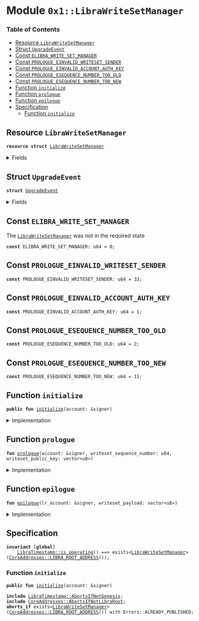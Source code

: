 
<a name="0x1_LibraWriteSetManager"></a>

# Module `0x1::LibraWriteSetManager`

### Table of Contents

-  [Resource `LibraWriteSetManager`](#0x1_LibraWriteSetManager_LibraWriteSetManager)
-  [Struct `UpgradeEvent`](#0x1_LibraWriteSetManager_UpgradeEvent)
-  [Const `ELIBRA_WRITE_SET_MANAGER`](#0x1_LibraWriteSetManager_ELIBRA_WRITE_SET_MANAGER)
-  [Const `PROLOGUE_EINVALID_WRITESET_SENDER`](#0x1_LibraWriteSetManager_PROLOGUE_EINVALID_WRITESET_SENDER)
-  [Const `PROLOGUE_EINVALID_ACCOUNT_AUTH_KEY`](#0x1_LibraWriteSetManager_PROLOGUE_EINVALID_ACCOUNT_AUTH_KEY)
-  [Const `PROLOGUE_ESEQUENCE_NUMBER_TOO_OLD`](#0x1_LibraWriteSetManager_PROLOGUE_ESEQUENCE_NUMBER_TOO_OLD)
-  [Const `PROLOGUE_ESEQUENCE_NUMBER_TOO_NEW`](#0x1_LibraWriteSetManager_PROLOGUE_ESEQUENCE_NUMBER_TOO_NEW)
-  [Function `initialize`](#0x1_LibraWriteSetManager_initialize)
-  [Function `prologue`](#0x1_LibraWriteSetManager_prologue)
-  [Function `epilogue`](#0x1_LibraWriteSetManager_epilogue)
-  [Specification](#0x1_LibraWriteSetManager_Specification)
    -  [Function `initialize`](#0x1_LibraWriteSetManager_Specification_initialize)



<a name="0x1_LibraWriteSetManager_LibraWriteSetManager"></a>

## Resource `LibraWriteSetManager`



<pre><code><b>resource</b> <b>struct</b> <a href="#0x1_LibraWriteSetManager">LibraWriteSetManager</a>
</code></pre>



<details>
<summary>Fields</summary>


<dl>
<dt>

<code>upgrade_events: <a href="Event.md#0x1_Event_EventHandle">Event::EventHandle</a>&lt;<a href="#0x1_LibraWriteSetManager_UpgradeEvent">LibraWriteSetManager::UpgradeEvent</a>&gt;</code>
</dt>
<dd>

</dd>
</dl>


</details>

<a name="0x1_LibraWriteSetManager_UpgradeEvent"></a>

## Struct `UpgradeEvent`



<pre><code><b>struct</b> <a href="#0x1_LibraWriteSetManager_UpgradeEvent">UpgradeEvent</a>
</code></pre>



<details>
<summary>Fields</summary>


<dl>
<dt>

<code>writeset_payload: vector&lt;u8&gt;</code>
</dt>
<dd>

</dd>
</dl>


</details>

<a name="0x1_LibraWriteSetManager_ELIBRA_WRITE_SET_MANAGER"></a>

## Const `ELIBRA_WRITE_SET_MANAGER`

The
<code><a href="#0x1_LibraWriteSetManager">LibraWriteSetManager</a></code> was not in the required state


<pre><code><b>const</b> ELIBRA_WRITE_SET_MANAGER: u64 = 0;
</code></pre>



<a name="0x1_LibraWriteSetManager_PROLOGUE_EINVALID_WRITESET_SENDER"></a>

## Const `PROLOGUE_EINVALID_WRITESET_SENDER`



<pre><code><b>const</b> PROLOGUE_EINVALID_WRITESET_SENDER: u64 = 33;
</code></pre>



<a name="0x1_LibraWriteSetManager_PROLOGUE_EINVALID_ACCOUNT_AUTH_KEY"></a>

## Const `PROLOGUE_EINVALID_ACCOUNT_AUTH_KEY`



<pre><code><b>const</b> PROLOGUE_EINVALID_ACCOUNT_AUTH_KEY: u64 = 1;
</code></pre>



<a name="0x1_LibraWriteSetManager_PROLOGUE_ESEQUENCE_NUMBER_TOO_OLD"></a>

## Const `PROLOGUE_ESEQUENCE_NUMBER_TOO_OLD`



<pre><code><b>const</b> PROLOGUE_ESEQUENCE_NUMBER_TOO_OLD: u64 = 2;
</code></pre>



<a name="0x1_LibraWriteSetManager_PROLOGUE_ESEQUENCE_NUMBER_TOO_NEW"></a>

## Const `PROLOGUE_ESEQUENCE_NUMBER_TOO_NEW`



<pre><code><b>const</b> PROLOGUE_ESEQUENCE_NUMBER_TOO_NEW: u64 = 11;
</code></pre>



<a name="0x1_LibraWriteSetManager_initialize"></a>

## Function `initialize`



<pre><code><b>public</b> <b>fun</b> <a href="#0x1_LibraWriteSetManager_initialize">initialize</a>(account: &signer)
</code></pre>



<details>
<summary>Implementation</summary>


<pre><code><b>public</b> <b>fun</b> <a href="#0x1_LibraWriteSetManager_initialize">initialize</a>(account: &signer) {
    <a href="LibraTimestamp.md#0x1_LibraTimestamp_assert_genesis">LibraTimestamp::assert_genesis</a>();
    // Operational constraint
    <a href="CoreAddresses.md#0x1_CoreAddresses_assert_libra_root">CoreAddresses::assert_libra_root</a>(account);

    <b>assert</b>(
        !exists&lt;<a href="#0x1_LibraWriteSetManager">LibraWriteSetManager</a>&gt;(<a href="CoreAddresses.md#0x1_CoreAddresses_LIBRA_ROOT_ADDRESS">CoreAddresses::LIBRA_ROOT_ADDRESS</a>()),
        <a href="Errors.md#0x1_Errors_already_published">Errors::already_published</a>(ELIBRA_WRITE_SET_MANAGER)
    );
    move_to(
        account,
        <a href="#0x1_LibraWriteSetManager">LibraWriteSetManager</a> {
            upgrade_events: <a href="Event.md#0x1_Event_new_event_handle">Event::new_event_handle</a>&lt;<a href="#0x1_LibraWriteSetManager_UpgradeEvent">Self::UpgradeEvent</a>&gt;(account),
        }
    );
}
</code></pre>



</details>

<a name="0x1_LibraWriteSetManager_prologue"></a>

## Function `prologue`



<pre><code><b>fun</b> <a href="#0x1_LibraWriteSetManager_prologue">prologue</a>(account: &signer, writeset_sequence_number: u64, writeset_public_key: vector&lt;u8&gt;)
</code></pre>



<details>
<summary>Implementation</summary>


<pre><code><b>fun</b> <a href="#0x1_LibraWriteSetManager_prologue">prologue</a>(
    account: &signer,
    writeset_sequence_number: u64,
    writeset_public_key: vector&lt;u8&gt;,
) {
    // The below code uses direct <b>abort</b> codes <b>as</b> per contract with VM.
    <b>let</b> sender = <a href="Signer.md#0x1_Signer_address_of">Signer::address_of</a>(account);
    <b>assert</b>(sender == <a href="CoreAddresses.md#0x1_CoreAddresses_LIBRA_ROOT_ADDRESS">CoreAddresses::LIBRA_ROOT_ADDRESS</a>(), PROLOGUE_EINVALID_WRITESET_SENDER);

    <b>let</b> lr_auth_key = <a href="LibraAccount.md#0x1_LibraAccount_authentication_key">LibraAccount::authentication_key</a>(sender);
    <b>let</b> sequence_number = <a href="LibraAccount.md#0x1_LibraAccount_sequence_number">LibraAccount::sequence_number</a>(sender);

    <b>assert</b>(writeset_sequence_number &gt;= sequence_number, PROLOGUE_ESEQUENCE_NUMBER_TOO_OLD);

    <b>assert</b>(writeset_sequence_number == sequence_number, PROLOGUE_ESEQUENCE_NUMBER_TOO_NEW);
    <b>assert</b>(
        <a href="Hash.md#0x1_Hash_sha3_256">Hash::sha3_256</a>(writeset_public_key) == lr_auth_key,
        PROLOGUE_EINVALID_ACCOUNT_AUTH_KEY
    );
}
</code></pre>



</details>

<a name="0x1_LibraWriteSetManager_epilogue"></a>

## Function `epilogue`



<pre><code><b>fun</b> <a href="#0x1_LibraWriteSetManager_epilogue">epilogue</a>(lr_account: &signer, writeset_payload: vector&lt;u8&gt;)
</code></pre>



<details>
<summary>Implementation</summary>


<pre><code><b>fun</b> <a href="#0x1_LibraWriteSetManager_epilogue">epilogue</a>(lr_account: &signer, writeset_payload: vector&lt;u8&gt;) <b>acquires</b> <a href="#0x1_LibraWriteSetManager">LibraWriteSetManager</a> {
    <b>let</b> t_ref = borrow_global_mut&lt;<a href="#0x1_LibraWriteSetManager">LibraWriteSetManager</a>&gt;(<a href="CoreAddresses.md#0x1_CoreAddresses_LIBRA_ROOT_ADDRESS">CoreAddresses::LIBRA_ROOT_ADDRESS</a>());

    <a href="Event.md#0x1_Event_emit_event">Event::emit_event</a>&lt;<a href="#0x1_LibraWriteSetManager_UpgradeEvent">Self::UpgradeEvent</a>&gt;(
        &<b>mut</b> t_ref.upgrade_events,
        <a href="#0x1_LibraWriteSetManager_UpgradeEvent">UpgradeEvent</a> { writeset_payload },
    );
    <a href="LibraConfig.md#0x1_LibraConfig_reconfigure">LibraConfig::reconfigure</a>(lr_account)
}
</code></pre>



</details>

<a name="0x1_LibraWriteSetManager_Specification"></a>

## Specification



<pre><code><b>invariant</b> [<b>global</b>]
    <a href="LibraTimestamp.md#0x1_LibraTimestamp_is_operating">LibraTimestamp::is_operating</a>() ==&gt; exists&lt;<a href="#0x1_LibraWriteSetManager">LibraWriteSetManager</a>&gt;(<a href="CoreAddresses.md#0x1_CoreAddresses_LIBRA_ROOT_ADDRESS">CoreAddresses::LIBRA_ROOT_ADDRESS</a>());
</code></pre>



<a name="0x1_LibraWriteSetManager_Specification_initialize"></a>

### Function `initialize`


<pre><code><b>public</b> <b>fun</b> <a href="#0x1_LibraWriteSetManager_initialize">initialize</a>(account: &signer)
</code></pre>




<pre><code><b>include</b> <a href="LibraTimestamp.md#0x1_LibraTimestamp_AbortsIfNotGenesis">LibraTimestamp::AbortsIfNotGenesis</a>;
<b>include</b> <a href="CoreAddresses.md#0x1_CoreAddresses_AbortsIfNotLibraRoot">CoreAddresses::AbortsIfNotLibraRoot</a>;
<b>aborts_if</b> exists&lt;<a href="#0x1_LibraWriteSetManager">LibraWriteSetManager</a>&gt;(<a href="CoreAddresses.md#0x1_CoreAddresses_LIBRA_ROOT_ADDRESS">CoreAddresses::LIBRA_ROOT_ADDRESS</a>()) with Errors::ALREADY_PUBLISHED;
</code></pre>
